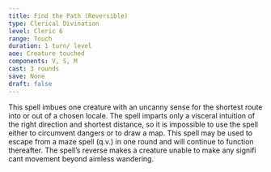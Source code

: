 ```yaml
---
title: Find the Path (Reversible)
type: Clerical Divination
level: Cleric 6
range: Touch
duration: 1 turn/ level
aoe: Creature touched
components: V, S, M
cast: 3 rounds
save: None
draft: false
---
```


This spell imbues one creature with an uncanny sense for the shortest route into or out of a chosen locale. The spell imparts only a visceral intuition of the right direction and shortest distance, so it is impossible to use the spell either to circumvent dangers or to draw a map. This spell may be used to escape from a maze spell (q.v.) in one round and will continue to function thereafter. The spell’s reverse makes a creature unable to make any signifi cant movement beyond aimless wandering.
